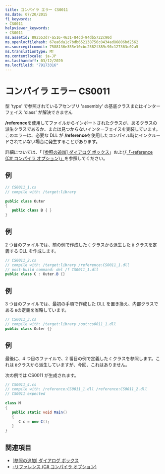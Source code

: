 ```yaml
---
title: コンパイラ エラー CS0011
ms.date: 07/20/2015
f1_keywords:
- CS0011
helpviewer_keywords:
- CS0011
ms.assetid: 892553d7-a516-4631-84cd-94db5722c90d
ms.openlocfilehash: 67ea6da1c7bdb652138756c8434ad86806bd2562
ms.sourcegitcommit: 7588136e355e10cbc2582f389c90c127363c02a5
ms.translationtype: MT
ms.contentlocale: ja-JP
ms.lasthandoff: 03/12/2020
ms.locfileid: "79173316"
---
```

# <a name="compiler-error-cs0011"></a>コンパイラ エラー CS0011
型 'type' で参照されているアセンブリ 'assembly' の基底クラスまたはインターフェイス 'class' が解決できません  
  
 **/reference**を使用してファイルからインポートされたクラスが、あるクラスの派生クラスであるか、または見つからないインターフェイスを実装しています。 このエラーは、必要な DLL が **/reference**を使用したコンパイル時にインクルードされていない場合に発生することがあります。  
  
 詳細については、「 [[参照の追加] ダイアログ ボックス](/visualstudio/ide/how-to-add-or-remove-references-by-using-the-reference-manager)」および[「-reference (C# コンパイラ オプション)」](../language-reference/compiler-options/reference-compiler-option.md)を参照してください。  
  
## <a name="example"></a>例  
  
```csharp  
// CS0011_1.cs  
// compile with: /target:library  
  
public class Outer
{  
   public class B { }  
}  
```  
  
## <a name="example"></a>例  
 2 つ目のファイルでは、前の例で作成した `C` クラスから派生した `B` クラスを定義する DLL を作成します。  
  
```csharp  
// CS0011_2.cs  
// compile with: /target:library /reference:CS0011_1.dll  
// post-build command: del /f CS0011_1.dll  
public class C : Outer.B {}  
```  
  
## <a name="example"></a>例  
 3 つ目のファイルでは、最初の手順で作成した DLL を置き換え、内部クラスである `B`の定義を省略しています。  
  
```csharp  
// CS0011_3.cs  
// compile with: /target:library /out:cs0011_1.dll  
public class Outer {}  
```  
  
## <a name="example"></a>例  
 最後に、4 つ目のファイルで、2 番目の例で定義した `C` クラスを参照します。これは `B`クラスから派生していますが、今回、これはありません。  
  
 次の例では CS0011 が生成されます。  
  
```csharp  
// CS0011_4.cs  
// compile with: /reference:CS0011_1.dll /reference:CS0011_2.dll  
// CS0011 expected  
  
class M  
{  
   public static void Main()  
   {  
      C c = new C();  
   }  
}  
```  
  
## <a name="see-also"></a>関連項目

- [[参照の追加] ダイアログ ボックス](/visualstudio/ide/how-to-add-or-remove-references-by-using-the-reference-manager)
- [-リファレンス (C# コンパイラ オプション)](../language-reference/compiler-options/reference-compiler-option.md)
